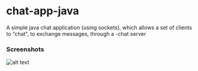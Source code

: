 # chat-app-java
 A simple java chat application (using sockets), which allows a set of clients to “chat”, to exchange messages, through a -chat server

### Screenshots

![alt text](https://github.com/abd0hrz/Ticketing_App_Microservices_Node_JS_React/blob/main/Chat%20app%20java.png?raw=true)
